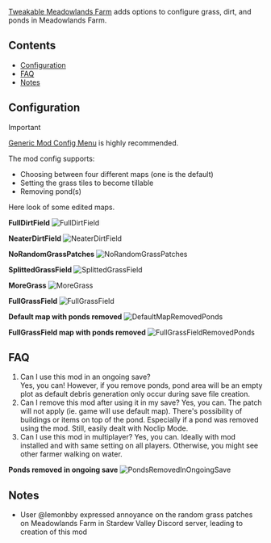 [Tweakable Meadowlands Farm](https://www.nexusmods.com/stardewvalley/mods/20742) adds options to configure grass, dirt, and ponds in Meadowlands Farm.

## Contents

* [Configuration](#configuration)
* [FAQ](#faq)
* [Notes](#notes)

## Configuration
> [!IMPORTANT]
> [Generic Mod Config Menu](https://www.nexusmods.com/stardewvalley/mods/5098) is highly recommended.

The mod config supports:

- Choosing between four different maps (one is the default)
- Setting the grass tiles to become tillable
- Removing pond(s)

Here look of some edited maps.

**FullDirtField**
![FullDirtField](Documentation/FullDirtField.png)

**NeaterDirtField**
![NeaterDirtField](Documentation/NeaterDirtField.png)

**NoRandomGrassPatches**
![NoRandomGrassPatches](Documentation/NoRandomGrassPatches.png)

**SplittedGrassField**
![SplittedGrassField](Documentation/SplittedGrassField.png)

**MoreGrass**
![MoreGrass](Documentation/MoreGrass.png)

**FullGrassField**
![FullGrassField](Documentation/FullGrassField.png)

**Default map with ponds removed**
![DefaultMapRemovedPonds](Documentation/DefaultMapRemovedPonds.png)

**FullGrassField map with ponds removed**
![FullGrassFieldRemovedPonds](Documentation/FullGrassFieldRemovedPonds.png)

## FAQ

1. Can I use this mod in an ongoing save? <br>
Yes, you can! However, if you remove ponds, pond area will be an empty plot as default debris generation only occur during save file creation.
2. Can I remove this mod after using it in my save?
Yes, you can. The patch will not apply (ie. game will use default map). There's possibility of buildings or items on top of the pond. Especially if a pond was removed using the mod. Still, easily dealt with Noclip Mode.
3. Can I use this mod in multiplayer?
Yes, you can. Ideally with mod installed and with same setting on all players. Otherwise, you might see other farmer walking on water.

**Ponds removed in ongoing save**
![PondsRemovedInOngoingSave](Documentation/PondsRemovedInOngoingSave.png)

## Notes
- User @lemonbby expressed annoyance on the random grass patches on Meadowlands Farm in Stardew Valley Discord server, leading to creation of this mod